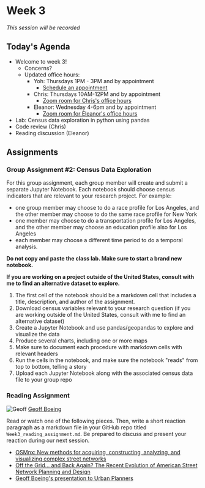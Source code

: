 # Week 3

*This session will be recorded*

## Today's Agenda
*   Welcome to week 3!
    * Concerns?
    * Updated office hours:
      * Yoh: Thursdays 1PM - 3PM and by appointment
          * [Schedule an appointment](https://calendly.com/yohda/up206a)
      * Chris: Thursdays 10AM-12PM and by appointment
          * [Zoom room for Chris's office hours](https://ucla.zoom.us/j/94607793152?pwd=NEJRQzFxQU1HS0FvTWJsc3cxRC9BUT09#success)
      * Eleanor: Wednesday 4-6pm and by appointment
          * [Zoom room for Eleanor's office hours](https://ucla.zoom.us/j/97743689109)
*   Lab: Census data exploration in python using pandas
*   Code review (Chris)
*   Reading discussion (Eleanor)

## Assignments

### Group Assignment #2: Census Data Exploration

For this group assignment, each group member will create and submit a separate Jupyter Notebook. Each notebook should choose census indicators that are relevant to your research project. For example:

-  one group member may choose to do a race profile for Los Angeles, and the other member may choose to do the same race profile for New York
-  one member may choose to do a transportation profile for Los Angeles, and the other member may choose an education profile also for Los Angeles
-  each member may choose a different time period to do a temporal analysis.

**Do not copy and paste the class lab. Make sure to start a brand new notebook.**

**If you are working on a project outside of the United States, consult with me to find an alternative dataset to explore.**

1.   The first cell of the notebook should be a markdown cell that includes a title, description, and author of the assignment.
1.   Download census variables relevant to your research question (if you are working outside of the United States, consult with me to find an alternative dataset)
1.   Create a Jupyter Notebook and use pandas/geopandas to explore and visualize the data
1.   Produce several charts, including one or more maps
1.   Make sure to document each procedure with markdown cells with relevant headers
1.   Run the cells in the notebook, and make sure the notebook "reads" from top to bottom, telling a story
1.   Upload each Jupyter Notebook along with the associated census data file to your group repo

### Reading Assignment

![Geoff](https://i1.wp.com/geoffboeing.com/wp-content/uploads/2014/08/geoff-boeing-headshot-1.jpg?resize=150%2C150&ssl=1)
[Geoff Boeing](https://geoffboeing.com/about/)

Read or watch one of the following pieces. Then, write a short reaction paragraph as a markdown file in your GitHub repo titled `Week3_reading_assignment.md`. Be prepared to discuss and present your reaction during our next session. 

*  [OSMnx: New methods for acquiring, constructing, analyzing, and
visualizing complex street networks](https://www.researchgate.net/publication/309738462_OSMnx_New_Methods_for_Acquiring_Constructing_Analyzing_and_Visualizing_Complex_Street_Networks)
*  [Off the Grid… and Back Again? The Recent Evolution of American Street Network Planning and Design](../../readings/boeing_off_the_grid_2020.pdf)
*  [Geoff Boeing's presentation to Urban Planners](https://youtu.be/Cjp4mxvpoBo)

